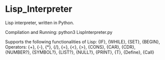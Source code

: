 # Lisp_Interpreter

Lisp interpreter, written in Python.

Compilation and Running: python3 LispInterpreter.py

Supports the following functionalities of Lisp:
{IF}, {WHILE}, {SET}, {BEGIN}, Operators: {+}, {-}, {*}, {/}, {=}, {<}, {>}, {CONS}, {CAR}, {CDR}, {NUMBER?}, {SYMBOL?}, {LIST?}, {NULL?}, {PRINT}, {T}, {Define}, {Call}
